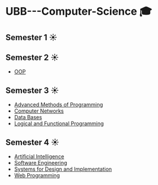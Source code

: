 # UBB---Computer-Science :mortar_board:
## Semester 1 :sunny:
## Semester 2 :sunny:
- [OOP](https://github.com/VasilicaMoldovan/Laboratory10-with-Qt)
## Semester 3 :sunny:
- [Advanced Methods of Programming](https://github.com/VasilicaMoldovan/Toy-Language-Interpreter-with-Procedures)
- [Computer Networks](https://github.com/VasilicaMoldovan/Computer-Networks)
- [Data Bases](https://github.com/VasilicaMoldovan/DataBases)
- [Logical and Functional Programming](https://github.com/VasilicaMoldovan/Logical-and-Functional-Programming)
## Semester 4 :sunny:
- [Artificial Intelligence](https://github.com/VasilicaMoldovan/AI)
- [Software Engineering](https://github.com/VasilicaMoldovan/SE)
- [Systems for Design and Implementation]()
- [Web Programming]()
